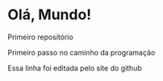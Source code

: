 # Olá, Mundo!
 Primeiro repositório 

 Primeiro passo no caminho da programação
 
 Essa linha foi editada pelo site do github
 
